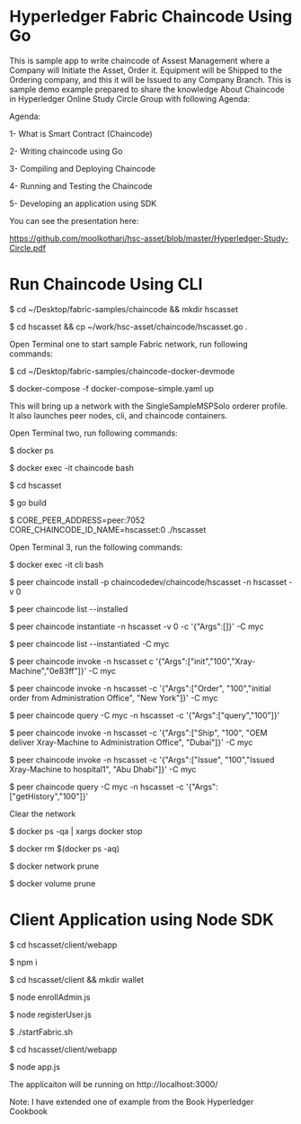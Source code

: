 # Hyperledger Fabric Chaincode Using Go
This is sample app to write chaincode of Assest Management where a Company will Initiate the Asset, Order it. Equipment will be Shipped to the Ordering company, and this it will be Issued to any Company Branch. This is sample demo example prepared to share the knowledge About Chaincode in Hyperledger Online Study Circle Group with following Agenda:

Agenda: 

1- What is Smart Contract (Chaincode)

2- Writing chaincode using Go

3- Compiling and Deploying Chaincode

4- Running and Testing the Chaincode

5- Developing an application using SDK

You can see the presentation here: 

https://github.com/moolkothari/hsc-asset/blob/master/Hyperledger-Study-Circle.pdf


# Run Chaincode Using CLI

$ cd ~/Desktop/fabric-samples/chaincode && mkdir hscasset

$ cd hscasset && cp ~/work/hsc-asset/chaincode/hscasset.go .


 Open Terminal one to start sample Fabric network, run following commands:

$ cd ~/Desktop/fabric-samples/chaincode-docker-devmode

$ docker-compose -f docker-compose-simple.yaml up

 
 This will bring up a network with the SingleSampleMSPSolo orderer profile. It also launches peer nodes, cli, and chaincode containers.


 Open Terminal two, run following  commands: 
 
$ docker ps 

$ docker exec -it chaincode bash

$ cd hscasset 

$ go build 


$ CORE_PEER_ADDRESS=peer:7052 CORE_CHAINCODE_ID_NAME=hscasset:0 ./hscasset


 Open Terminal 3, run the following commands:
 
$ docker exec -it cli bash 

$ peer chaincode install -p chaincodedev/chaincode/hscasset -n hscasset -v 0

$ peer chaincode list --installed 

$ peer chaincode instantiate -n hscasset -v 0 -c '{"Args":[]}' -C myc

$ peer chaincode list --instantiated -C myc

$ peer chaincode invoke  -n hscasset  c '{"Args":["init","100","Xray-Machine","0e83ff"]}' -C myc

$ peer chaincode invoke -n hscasset -c '{"Args":["Order", "100","initial order from Administration Office", "New York"]}' -C myc

$ peer chaincode query -C myc -n hscasset -c '{"Args":["query","100"]}'

$ peer chaincode invoke -n hscasset -c '{"Args":["Ship", "100", "OEM deliver Xray-Machine to Administration Office", "Dubai"]}' -C myc

$ peer chaincode invoke -n hscasset -c '{"Args":["Issue", "100","Issued Xray-Machine to hospital1", "Abu Dhabi"]}' -C myc

$ peer chaincode query -C myc -n hscasset -c '{"Args":["getHistory","100"]}'




Clear the network 

$ docker ps -qa | xargs docker stop

$ docker rm $(docker ps -aq)

$ docker network prune 

$ docker volume prune

# Client Application using Node SDK

$ cd hscasset/client/webapp

$ npm i 

$ cd hscasset/client && mkdir wallet

$ node enrollAdmin.js

$ node registerUser.js

$ ./startFabric.sh

$ cd hscasset/client/webapp

$ node app.js 

The applicaiton will be running on http://localhost:3000/ 



Note: I have extended one of example from the Book Hyperledger Cookbook 
